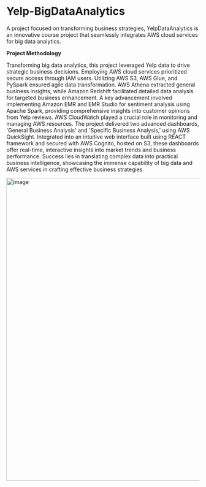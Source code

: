 # Yelp-BigDataAnalytics
A project focused on transforming business strategies, YelpDataAnalytics is an innovative course project that seamlessly integrates AWS cloud services for big data analytics. 



**Project Methodology**

Transforming big data analytics, this project leveraged Yelp data to drive strategic business decisions. Employing AWS cloud services prioritized secure access through IAM users. Utilizing AWS S3, AWS Glue, and PySpark ensured agile data transformation. AWS Athena extracted general business insights, while Amazon Redshift facilitated detailed data analysis for targeted business enhancement. A key advancement involved implementing Amazon EMR and EMR Studio for sentiment analysis using Apache Spark, providing comprehensive insights into customer opinions from Yelp reviews. AWS CloudWatch played a crucial role in monitoring and managing AWS resources. The project delivered two advanced dashboards, 'General Business Analysis' and 'Specific Business Analysis,' using AWS QuickSight. Integrated into an intuitive web interface built using REACT framework and secured with AWS Cognito, hosted on S3, these dashboards offer real-time, interactive insights into market trends and business performance. Success lies in translating complex data into practical business intelligence, showcasing the immense capability of big data and AWS services in crafting effective business strategies.

<img width="790" alt="image" src="https://github.com/Anitha-Balachandran/Yelp-BigDataAnalytics/assets/143915040/ffc80aad-5a54-45d0-9088-776ce1c7f760">

